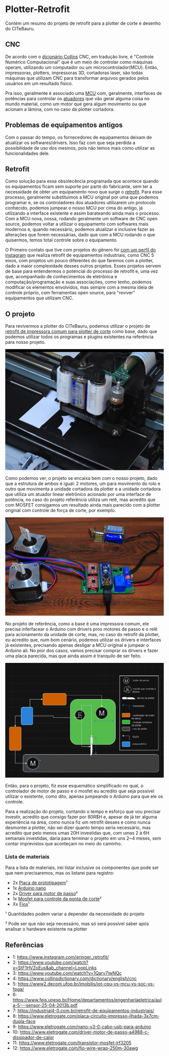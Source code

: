 # Plotter-Retrofit
Contém um resumo do projeto de retrofit para a plotter de corte e desenho do CITeBauru.

## CNC
De acordo com o [dicionário Collins](https://www.collinsdictionary.com/dictionary/english/cnc) CNC, em tradução livre, é "Controle Numérico Computacional" que é um meio de controlar como máquinas operam, utilizando um computador ou um microcontrolador(MCU). Então, impressoras, plotters, impressoras 3D, cortadoras laser, são todas máquinas que utilizam CNC para transformar arquivos gerados pelos usuários em um resultado físico.

Pra isso, geralmente é associado uma [MCU](https://www2.decom.ufop.br/imobilis/iot-cpu-vs-mcu-vs-soc-vs-fpga/) com, geralmente, interfaces de potências para controlar os [atuadores](https://www.feis.unesp.br/Home/departamentos/engenhariaeletrica/aula-5---sensor-25-04-2013b.pdf) que vão gerar alguma coisa no mundo material, como um motor que gera algum movimento ou que acionam a lâmina, com no caso da plotter cortadora.

## Problemas de equipamentos antigos
Com o passar do tempo, os fornecedores de equipamentos deixam de atualizar os softwares/drivers. Isso faz com que seja perdida a possibilidade de uso dos mesmos, pois não temos mais como utilizar as funcionalidades dele.

## Retrofit
Como solução para essa obsolecência programada que acontece quando os equipamentos ficam sem suporte por parte do fabricante, sem ter a necessidade de obter um equipamento novo que surge o [retrofit](https://industrial4-0.com.br/retrofit-de-equipamentos-industriais/). Para esse processo, geralmente substituimos a MCU original por uma que podemos programar e, se os controladores dos atuadores utilizarem um protocolo conhecido, podemos jumpear o nosso MCU por cima do antigo, já utilizando a interface existente e assim barateando ainda mais  o processo. 
Com a MCU nova, nossa, rodando geralmente um software de CNC open source, podemos voltar a utilizar o equipamento com softwares mais modernos e, quando necessário, podemos atualizar e inclusive fazer  as alterações que forem necessárias, dado que com a MCU rodando o que quisermos, temos total controle sobre o equipamento.

O Primeiro contato que tive com projetos do gênero foi [com um perfil do instagram](https://www.instagram.com/eringer_retrofit/) que realiza retrofit de equipamentos industriais, como CNC 5 eixos, com projetos um pouco diferentes do que faremos com a plotter, dado a maior complexidade desses outros projetos. Esses projetos servem de base para entendermos o potencial do processo de retrofit e, uma vez que, acompanhado de conhecimentos de eletrônica e computação/programação e suas associações, como tenho, podemos modificar os elementos envolvidos, mas sempre com a mesma ideia de controle próprio, com ferramentas open source, para "reviver" equipamentos que utilizam CNC.

## O projeto
Para revivermos a plotter do CITeBauru, podemos utilizar o projeto de [retrofit de impressora comum para plotter de corte](https://www.youtube.com/watch?v=StF1HVZoEus&ab_channel=LoopLinks) como base, dado que podemos utilizar todos os programas e plugins existentes na referência para nosso projeto.

![Unidade cortadora do projeto da impressora como plotter](static%2Fatuador_cortadora_plotter.png)

Como podemos ver, o projeto se encaixa bem com o nosso projeto, dado que a estrutura de ambos é igual: 2 motores, um para movimento do rolo e outro que movimenta a unidade cortadora da plotter e a unidade cortadora que utiliza um atuador linear eletrônico acionado por uma interface de potência, no caso do projeto referência utiliza um relê, mas acredito que com MOSFET consigamos um resultado ainda mais parecido com a plotter original com controle de força de corte, por exemplo.

![Esquema eletrônico do projeto de referência](static%2Fesquema_eletrônico_componentes_básicos.png)

No projeto de referência, como a base é uma impressora comum, ele precisa inferfacear o Arduino com drivers pros motores de passo e o relê para acionamento da unidade de corte, mas, no caso do retrofit da plotter, eu acredito que, num bom cenário, podemos utilizar os drivers e interfaces já existentes, precisando apenas desligar a MCU original e jumpear o Arduino ali. No pior dos casos, vamos precisar comprar os drivers e fazer uma placa parecida, mas que ainda assim é tranquilo de ser feito.

![Esquemático montado do projeto](static%2Fesquematico_drawio.png)

Então, para o projeto, fiz esse esquemático simplificado no qual, o controlador de motor de passo e o mosfet eu acredito que seja possível utilizar o existente, como dito, apenas jumpeando o Arduino para que ele os controle.

Para a realização do projeto, contando o tempo e esforço que vou precisar investir, acredito que consigo fazer por 80R$H e, apesar de já ter alguma experiência na área, como nunca fiz um retrofit desses e como nunca desmontei a plotter, não sei dizer quanto tempo seria necessário, mas acredito que pelo menos umas 20H investidas que, com umas 2 à 6H semanais investidas, daria para terminar o projeto em uns 2~4 meses, sem contar imprevistos que aconteçam no meio do caminho.

### Lista de materiais

Para a lista de materiais, irei listar inclusive os componentes que pode ser que nem precisaremos, mas os listarei para registro:
- 2x [Placa de prototipagem](https://www.eletrogate.com/placa-circuito-impresso-ilhada-3x7cm-dupla-face)¹
- 1x [Arduino nano](https://www.eletrogate.com/nano-v3-0-cabo-usb-para-arduino)
- 2x [Driver para motor de passo](https://www.eletrogate.com/driver-motor-de-passo-a4988-c-dissipador-de-calor)²
- 1x [Mosfet para controle da ponta de corte](https://www.eletrogate.com/transistor-mosfet-irf3205)²
- Xx [Fios](https://www.eletrogate.com/fio-wire-wrap-250m-30awg)¹

¹ Quantidades podem variar a depender da necessidade do projeto

² Pode ser que não seja necessário, mas só será possível saber após analisar o hardware existente na plotter
    
## Referências
- 1: https://www.instagram.com/eringer_retrofit/
- 2: https://www.youtube.com/watch?v=StF1HVZoEus&ab_channel=LoopLinks
- 3: https://www.youtube.com/watch?v=1Qary7jwNQc
- 4: https://www.collinsdictionary.com/dictionary/english/cnc
- 5: https://www2.decom.ufop.br/imobilis/iot-cpu-vs-mcu-vs-soc-vs-fpga/
- 6: https://www.feis.unesp.br/Home/departamentos/engenhariaeletrica/aula-5---sensor-25-04-2013b.pdf
- 7: https://industrial4-0.com.br/retrofit-de-equipamentos-industriais/
- 8: https://www.eletrogate.com/placa-circuito-impresso-ilhada-3x7cm-dupla-face
- 9: https://www.eletrogate.com/nano-v3-0-cabo-usb-para-arduino
- 10: https://www.eletrogate.com/driver-motor-de-passo-a4988-c-dissipador-de-calor
- 11: https://www.eletrogate.com/transistor-mosfet-irf3205
- 12: https://www.eletrogate.com/fio-wire-wrap-250m-30awg
